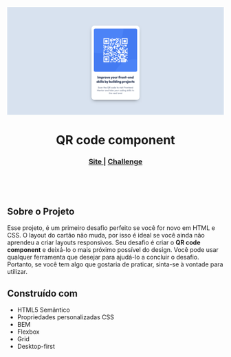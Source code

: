 <img src="./images/project-preview.png" />

<h1 align="center">QR code component</h1>

<div align="center">
  <h3>
    <a href="https://eliel-souza.github.io/qr-code-component-frontendmentor/">
      Site
    </a>
    <span> | </span>    
    <a href="https://www.frontendmentor.io/challenges/qr-code-component-iux_sIO_H">
      Challenge
    </a>
  </h3>
</div>

&nbsp;

&nbsp;


## Sobre o Projeto

Esse projeto, é um primeiro desafio perfeito se você for novo em HTML e CSS. O layout do cartão não muda, por isso é ideal se você ainda não aprendeu a criar layouts responsivos.
Seu desafio é criar o **QR code component** e deixá-lo o mais próximo possível do design.
Você pode usar qualquer ferramenta que desejar para ajudá-lo a concluir o desafio. Portanto, se você tem algo que gostaria de praticar, sinta-se à vontade para utilizar.

## Construído com

- HTML5 Semântico
- Propriedades personalizadas CSS
- BEM
- Flexbox
- Grid
- Desktop-first